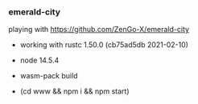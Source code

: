 ### emerald-city

playing with https://github.com/ZenGo-X/emerald-city

- working with rustc 1.50.0 (cb75ad5db 2021-02-10)
- node 14.5.4

- wasm-pack build
- (cd www && npm i && npm start)
